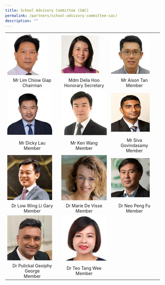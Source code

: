 ```yaml
---
title: School Advisory Committee (SAC)
permalink: /partners/school-advisory-committee-sac/
description: ""
---
```

<table cellspacing="1" cellpadding="1">
<tbody>
<tr>
<td><img style="width: 83%;" src="/images/SAC/Mr%20Lim%20Chiow%20Giap%20Chairman.jpg" /></td>
<td><img style="width: 83%;" src="/images/SAC/Mdm%20Hoo%20Honorary%20Secretary.jpg" /></td>
<td><img style="width: 83%;" src="/images/SAC/Mr%20Tan%20Kian%20Shen%20Aison.jpg" /></td>
</tr>
<tr>
<td style="text-align: center;">Mr Lim Chiow Giap<br />Chairman</td>
<td style="text-align: center;">Mdm Delia Hoo<br /> Honorary Secretary</td>
<td style="text-align: center;">Mr Aison Tan<br />Member</td>
</tr>
<tr>
<td><img style="width: 90%;" src="/images/15b%20Lau%20Yan%20Hong.jpg" /></td>
<td><img style="width: 100%;" src="/images/SAC/Mr%20Ken%20Wang.jpg" /></td>
<td><img style="width: 83%;" src="/images/SAC/Mr%20Siva%20Govindasamy.jpg" /></td>
</tr>
<tr>
<td style="text-align: center;">Mr Dicky Lau<br />Member</td>
<td style="text-align: center;">Mr Ken Wang<br />Member</td>
<td style="text-align: center;">Mr Siva <br>Govindasamy<br />Member</td>
</tr>
<tr>
<td><img style="width: 90%;" src="/images/SAC/Dr%20Low%20Wing%20Li%20Gary.jpg" /></td>
<td><img src="/images/SAC/Dr%20Marie.jpg" /></td>
<td><img style="width: 83%;" src="/images/SAC/Dr%20Neo%20Peng%20Fu.jpg" /></td>
</tr>
<tr>
<td style="text-align: center;">Dr Low Wing Li Gary<br />Member</td>
<td style="text-align: center;">Dr Marie De Visse<br />Member</td>
<td style="text-align: center;">Dr Neo Peng Fu<br />Member</td>
</tr>
<tr>
<td><img style="width: 90%;" src="/images/SAC/Dr%20Pulickal%20Geoiphy%20George.jpg" /></td>
	<td><img src="/images/SAC/Dr%20Teo%20Tang%20Wee.jpg" /></td></tr>

<tr><td style="text-align: center;">Dr Pulickal Geoiphy George<br />Member</td>
<td style="text-align: center;">Dr Teo Tang Wee<br />Member</td>
</tr>

</tbody>
</table>
